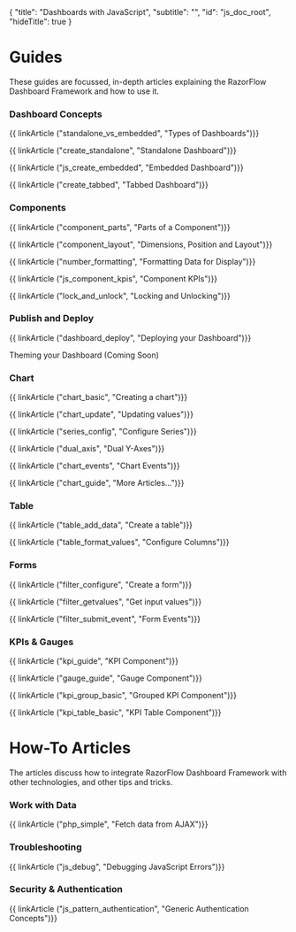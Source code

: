 <meta>
{
  "title": "Dashboards with JavaScript",
  "subtitle": "",
  "id": "js_doc_root",
  "hideTitle": true
}
</meta>
<h1>Guides</h1>
<p>These guides are focussed, in-depth articles explaining the RazorFlow Dashboard Framework and how to use it.</p>
<div class="row">
  <div class="col-md-4">
    <h3>Dashboard Concepts</h3>
    <p>{{ linkArticle ("standalone_vs_embedded", "Types of Dashboards")}}</p>
    <p>{{ linkArticle ("create_standalone", "Standalone Dashboard")}}</p>
    <p>{{ linkArticle ("js_create_embedded", "Embedded Dashboard")}}</p>
    <p>{{ linkArticle ("create_tabbed", "Tabbed Dashboard")}}</p>
  </div>
  <div class="col-md-4">
    <h3>Components</h3>
    <p>{{ linkArticle ("component_parts", "Parts of a Component")}}</p>
    <p>{{ linkArticle ("component_layout", "Dimensions, Position and Layout")}}</p>
    <p>{{ linkArticle ("number_formatting", "Formatting Data for Display")}}</p>
    <p>{{ linkArticle ("js_component_kpis", "Component KPIs")}}</p>
    <p>{{ linkArticle ("lock_and_unlock", "Locking and Unlocking")}}</p>
  </div>
  <div class="col-md-4">
    <h3>Publish and Deploy</h3>
    <p>{{ linkArticle ("dashboard_deploy", "Deploying your Dashboard")}}</p>
    <p>Theming your Dashboard (Coming Soon)</p>
  </div>
</div>
<div class="row">
  <div class="col-md-4">
    <h3>Chart</h3>
    <p>{{ linkArticle ("chart_basic", "Creating a chart")}}</p>
    <p>{{ linkArticle ("chart_update", "Updating values")}}</p>
    <p>{{ linkArticle ("series_config", "Configure Series")}}</p>
    <p>{{ linkArticle ("dual_axis", "Dual Y-Axes")}}</p>
    <p>{{ linkArticle ("chart_events", "Chart Events")}}</p>
    <p>{{ linkArticle ("chart_guide", "More Articles...")}}</p>
  </div>
  <div class="col-md-4">
    <h3>Table</h3>
    <p>{{ linkArticle ("table_add_data", "Create a table")}}</p>
    <p>{{ linkArticle ("table_format_values", "Configure Columns")}}</p>
  </div>
  <div class="col-md-4">
    <h3>Forms</h3>
    <p>{{ linkArticle ("filter_configure", "Create a form")}}</p>
    <p>{{ linkArticle ("filter_getvalues", "Get input values")}}</p>
    <p>{{ linkArticle ("filter_submit_event", "Form Events")}}</p>
  </div>
</div>
<div class="row">
  <div class="col-md-4">
    <h3>KPIs & Gauges</h3>
    <p>{{ linkArticle ("kpi_guide", "KPI Component")}}</p>
    <p>{{ linkArticle ("gauge_guide", "Gauge Component")}}</p>
    <p>{{ linkArticle ("kpi_group_basic", "Grouped KPI Component")}}</p>
    <p>{{ linkArticle ("kpi_table_basic", "KPI Table Component")}}</p>
  </div>
</div>
<h1>How-To Articles</h1>
<p>The articles discuss how to integrate RazorFlow Dashboard Framework with other technologies, and other tips and tricks.</p>
<div class="row">
  <div class="col-md-4">
    <h3>Work with Data</h3>
    <p>{{ linkArticle ("php_simple", "Fetch data from AJAX")}}</p>
  </div>
  <div class="col-md-4">
    <h3>Troubleshooting</h3>
    <p>{{ linkArticle ("js_debug", "Debugging JavaScript Errors")}}</p>
  </div>
  <div class="col-md-4">
    <h3>Security & Authentication</h3>
    <p>{{ linkArticle ("js_pattern_authentication", "Generic Authentication Concepts")}}</p>
  </div>
</div>
</div>